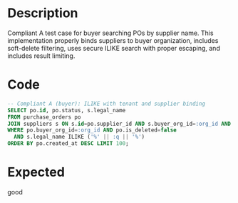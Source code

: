 # Description
Compliant A test case for buyer searching POs by supplier name. This implementation properly binds suppliers to buyer organization, includes soft-delete filtering, uses secure ILIKE search with proper escaping, and includes result limiting.

# Code
```sql
-- Compliant A (buyer): ILIKE with tenant and supplier binding
SELECT po.id, po.status, s.legal_name
FROM purchase_orders po
JOIN suppliers s ON s.id=po.supplier_id AND s.buyer_org_id=:org_id AND s.is_deleted=false
WHERE po.buyer_org_id=:org_id AND po.is_deleted=false
  AND s.legal_name ILIKE ('%' || :q || '%')
ORDER BY po.created_at DESC LIMIT 100;
```

# Expected
good